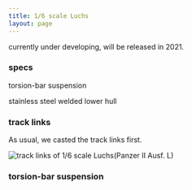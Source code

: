 ```yaml
---
title: 1/6 scale Luchs
layout: page
---
```


currently under developing, will be released in 2021.



### specs

torsion-bar suspension

stainless steel welded lower hull





### track links

As usual, we casted the track links first.


<p><img src="{{ site.url }}assets/track-link-luchs.jpg" class="lightense-target" alt="track links of 1/6 scale Luchs(Panzer II Ausf. L)"></p>


### torsion-bar suspension






